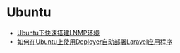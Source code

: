 # Ubuntu

* [Ubuntu下快速搭建LNMP环境](/os/ubuntu/ubuntu-quickly-build-lnmp-environment.md)
* [如何在Ubuntu上使用Deployer自动部署Laravel应用程序](/os/ubuntu/automatically-deploy-laravel-applications-deployer-ubuntu.md)
